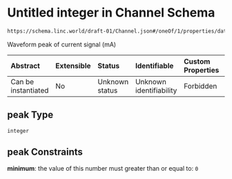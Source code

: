 # Untitled integer in Channel Schema

```txt
https://schema.linc.world/draft-01/Channel.json#/oneOf/1/properties/data/properties/current/properties/peak
```

Waveform peak of current signal (mA)

| Abstract            | Extensible | Status         | Identifiable            | Custom Properties | Additional Properties | Access Restrictions | Defined In                                           |
| :------------------ | :--------- | :------------- | :---------------------- | :---------------- | :-------------------- | :------------------ | :--------------------------------------------------- |
| Can be instantiated | No         | Unknown status | Unknown identifiability | Forbidden         | Allowed               | none                | [Channel.json*](Channel.json "open original schema") |

## peak Type

`integer`

## peak Constraints

**minimum**: the value of this number must greater than or equal to: `0`
